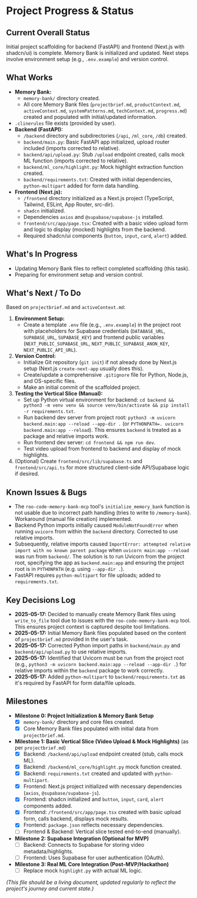 # Project Progress & Status

## Current Overall Status
Initial project scaffolding for backend (FastAPI) and frontend (Next.js with shadcn/ui) is complete. Memory Bank is initialized and updated. Next steps involve environment setup (e.g., `.env.example`) and version control.

## What Works
- **Memory Bank:**
  - `memory-bank/` directory created.
  - All core Memory Bank files (`projectbrief.md`, `productContext.md`, `activeContext.md`, `systemPatterns.md`, `techContext.md`, `progress.md`) created and populated with initial/updated information.
- `.clinerules` file exists (provided by user).
- **Backend (FastAPI):**
  - `/backend` directory and subdirectories (`/api`, `/ml_core`, `/db`) created.
  - `backend/main.py`: Basic FastAPI app initialized, upload router included (imports corrected to relative).
  - `backend/api/upload.py`: Stub `/upload` endpoint created, calls mock ML function (imports corrected to relative).
  - `backend/ml_core/highlight.py`: Mock highlight extraction function created.
  - `backend/requirements.txt`: Created with initial dependencies, `python-multipart` added for form data handling.
- **Frontend (Next.js):**
  - `/frontend` directory initialized as a Next.js project (TypeScript, Tailwind, ESLint, App Router, src-dir).
  - `shadcn` initialized.
  - Dependencies `axios` and `@supabase/supabase-js` installed.
  - `frontend/src/app/page.tsx`: Created with a basic video upload form and logic to display (mocked) highlights from the backend.
  - Required shadcn/ui components (`button`, `input`, `card`, `alert`) added.

## What's In Progress
- Updating Memory Bank files to reflect completed scaffolding (this task).
- Preparing for environment setup and version control.

## What's Next / To Do
Based on `projectbrief.md` and `activeContext.md`:
1.  **Environment Setup:**
    -   Create a template `.env` file (e.g., `.env.example`) in the project root with placeholders for Supabase credentials (`DATABASE_URL`, `SUPABASE_URL`, `SUPABASE_KEY`) and frontend public variables (`NEXT_PUBLIC_SUPABASE_URL`, `NEXT_PUBLIC_SUPABASE_ANON_KEY`, `NEXT_PUBLIC_API_URL`).
2.  **Version Control:**
    -   Initialize Git repository (`git init`) if not already done by Next.js setup (Next.js `create-next-app` usually does this).
    -   Create/update a comprehensive `.gitignore` file for Python, Node.js, and OS-specific files.
    -   Make an initial commit of the scaffolded project.
3.  **Testing the Vertical Slice (Manual):**
    -   Set up Python virtual environment for backend: `cd backend && python3 -m venv venv && source venv/bin/activate && pip install -r requirements.txt`.
    -   Run backend dev server from project root: `python3 -m uvicorn backend.main:app --reload --app-dir .` (or `PYTHONPATH=. uvicorn backend.main:app --reload`). This ensures `backend` is treated as a package and relative imports work.
    -   Run frontend dev server: `cd frontend && npm run dev`.
    -   Test video upload from frontend to backend and display of mock highlights.
4.  (Optional) Create `frontend/src/lib/supabase.ts` and `frontend/src/api.ts` for more structured client-side API/Supabase logic if desired.

## Known Issues & Bugs
- The `roo-code-memory-bank-mcp` tool's `initialize_memory_bank` function is not usable due to incorrect path handling (tries to write to `/memory-bank`). Workaround (manual file creation) implemented.
- Backend Python imports initially caused `ModuleNotFoundError` when running `uvicorn` from within the `backend` directory. Corrected to use relative imports.
- Subsequently, relative imports caused `ImportError: attempted relative import with no known parent package` when `uvicorn main:app --reload` was run from `backend/`. The solution is to run Uvicorn from the project root, specifying the app as `backend.main:app` and ensuring the project root is in `PYTHONPATH` (e.g. using `--app-dir .`).
- FastAPI requires `python-multipart` for file uploads; added to `requirements.txt`.

## Key Decisions Log
- **2025-05-17:** Decided to manually create Memory Bank files using `write_to_file` tool due to issues with the `roo-code-memory-bank-mcp` tool. This ensures project context is captured despite tool limitations.
- **2025-05-17:** Initial Memory Bank files populated based on the content of `projectbrief.md` provided in the user's task.
- **2025-05-17:** Corrected Python import paths in `backend/main.py` and `backend/api/upload.py` to use relative imports.
- **2025-05-17:** Identified that Uvicorn must be run from the project root (e.g., `python3 -m uvicorn backend.main:app --reload --app-dir .`) for relative imports within the `backend` package to work correctly.
- **2025-05-17:** Added `python-multipart` to `backend/requirements.txt` as it's required by FastAPI for form data/file uploads.

## Milestones
- **Milestone 0: Project Initialization & Memory Bank Setup**
  - [x] `memory-bank/` directory and core files created.
  - [x] Core Memory Bank files populated with initial data from `projectbrief.md`.
- **Milestone 1: Basic Vertical Slice (Video Upload & Mock Highlights)** (as per `projectbrief.md`)
  - [x] Backend: `/backend/api/upload` endpoint created (stub, calls mock ML).
  - [x] Backend: `/backend/ml_core/highlight.py` mock function created.
  - [x] Backend: `requirements.txt` created and updated with `python-multipart`.
  - [x] Frontend: Next.js project initialized with necessary dependencies (`axios`, `@supabase/supabase-js`).
  - [x] Frontend: shadcn initialized and `button`, `input`, `card`, `alert` components added.
  - [x] Frontend: `/frontend/src/app/page.tsx` created with basic upload form, calls backend, displays mock results.
  - [x] Frontend: `package.json` reflects necessary dependencies.
  - [ ] Frontend & Backend: Vertical slice tested end-to-end (manually).
- **Milestone 2: Supabase Integration (Optional for MVP)**
  - [ ] Backend: Connects to Supabase for storing video metadata/highlights.
  - [ ] Frontend: Uses Supabase for user authentication (OAuth).
- **Milestone 3: Real ML Core Integration (Post-MVP/Hackathon)**
  - [ ] Replace mock `highlight.py` with actual ML logic.

*(This file should be a living document, updated regularly to reflect the project's journey and current state.)*

